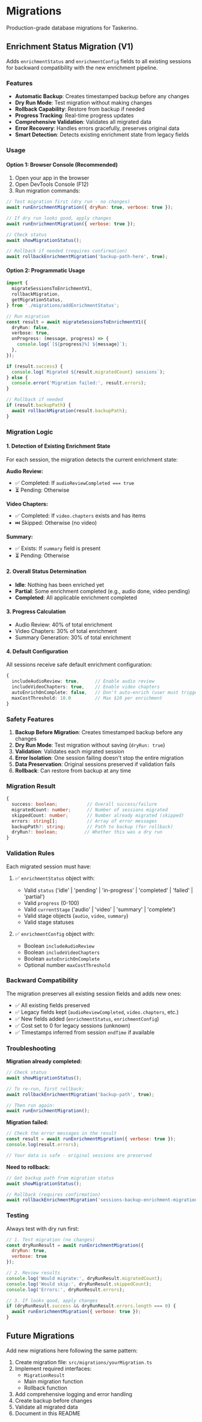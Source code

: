 # Migrations

Production-grade database migrations for Taskerino.

## Enrichment Status Migration (V1)

Adds `enrichmentStatus` and `enrichmentConfig` fields to all existing sessions for backward compatibility with the new enrichment pipeline.

### Features

- **Automatic Backup**: Creates timestamped backup before any changes
- **Dry Run Mode**: Test migration without making changes
- **Rollback Capability**: Restore from backup if needed
- **Progress Tracking**: Real-time progress updates
- **Comprehensive Validation**: Validates all migrated data
- **Error Recovery**: Handles errors gracefully, preserves original data
- **Smart Detection**: Detects existing enrichment state from legacy fields

### Usage

#### Option 1: Browser Console (Recommended)

1. Open your app in the browser
2. Open DevTools Console (F12)
3. Run migration commands:

```javascript
// Test migration first (dry run - no changes)
await runEnrichmentMigration({ dryRun: true, verbose: true });

// If dry run looks good, apply changes
await runEnrichmentMigration({ verbose: true });

// Check status
await showMigrationStatus();

// Rollback if needed (requires confirmation)
await rollbackEnrichmentMigration('backup-path-here', true);
```

#### Option 2: Programmatic Usage

```typescript
import {
  migrateSessionsToEnrichmentV1,
  rollbackMigration,
  getMigrationStatus,
} from './migrations/addEnrichmentStatus';

// Run migration
const result = await migrateSessionsToEnrichmentV1({
  dryRun: false,
  verbose: true,
  onProgress: (message, progress) => {
    console.log(`[${progress}%] ${message}`);
  },
});

if (result.success) {
  console.log(`Migrated ${result.migratedCount} sessions`);
} else {
  console.error('Migration failed:', result.errors);
}

// Rollback if needed
if (result.backupPath) {
  await rollbackMigration(result.backupPath);
}
```

### Migration Logic

#### 1. Detection of Existing Enrichment State

For each session, the migration detects the current enrichment state:

**Audio Review:**
- ✅ Completed: If `audioReviewCompleted === true`
- ⏳ Pending: Otherwise

**Video Chapters:**
- ✅ Completed: If `video.chapters` exists and has items
- ⏭️ Skipped: Otherwise (no video)

**Summary:**
- ✅ Exists: If `summary` field is present
- ⏳ Pending: Otherwise

#### 2. Overall Status Determination

- **Idle**: Nothing has been enriched yet
- **Partial**: Some enrichment completed (e.g., audio done, video pending)
- **Completed**: All applicable enrichment completed

#### 3. Progress Calculation

- Audio Review: 40% of total enrichment
- Video Chapters: 30% of total enrichment
- Summary Generation: 30% of total enrichment

#### 4. Default Configuration

All sessions receive safe default enrichment configuration:

```typescript
{
  includeAudioReview: true,      // Enable audio review
  includeVideoChapters: true,    // Enable video chapters
  autoEnrichOnComplete: false,   // Don't auto-enrich (user must trigger)
  maxCostThreshold: 10.0         // Max $10 per enrichment
}
```

### Safety Features

1. **Backup Before Migration**: Creates timestamped backup before any changes
2. **Dry Run Mode**: Test migration without saving (`dryRun: true`)
3. **Validation**: Validates each migrated session
4. **Error Isolation**: One session failing doesn't stop the entire migration
5. **Data Preservation**: Original sessions preserved if validation fails
6. **Rollback**: Can restore from backup at any time

### Migration Result

```typescript
{
  success: boolean;           // Overall success/failure
  migratedCount: number;      // Number of sessions migrated
  skippedCount: number;       // Number already migrated (skipped)
  errors: string[];           // Array of error messages
  backupPath?: string;        // Path to backup (for rollback)
  dryRun?: boolean;          // Whether this was a dry run
}
```

### Validation Rules

Each migrated session must have:

1. ✅ `enrichmentStatus` object with:
   - Valid `status` ('idle' | 'pending' | 'in-progress' | 'completed' | 'failed' | 'partial')
   - Valid `progress` (0-100)
   - Valid `currentStage` ('audio' | 'video' | 'summary' | 'complete')
   - Valid stage objects (`audio`, `video`, `summary`)
   - Valid stage statuses

2. ✅ `enrichmentConfig` object with:
   - Boolean `includeAudioReview`
   - Boolean `includeVideoChapters`
   - Boolean `autoEnrichOnComplete`
   - Optional number `maxCostThreshold`

### Backward Compatibility

The migration preserves all existing session fields and adds new ones:

- ✅ All existing fields preserved
- ✅ Legacy fields kept (`audioReviewCompleted`, `video.chapters`, etc.)
- ✅ New fields added (`enrichmentStatus`, `enrichmentConfig`)
- ✅ Cost set to 0 for legacy sessions (unknown)
- ✅ Timestamps inferred from session `endTime` if available

### Troubleshooting

**Migration already completed:**
```javascript
// Check status
await showMigrationStatus();

// To re-run, first rollback:
await rollbackEnrichmentMigration('backup-path', true);

// Then run again:
await runEnrichmentMigration();
```

**Migration failed:**
```javascript
// Check the error messages in the result
const result = await runEnrichmentMigration({ verbose: true });
console.log(result.errors);

// Your data is safe - original sessions are preserved
```

**Need to rollback:**
```javascript
// Get backup path from migration status
await showMigrationStatus();

// Rollback (requires confirmation)
await rollbackEnrichmentMigration('sessions-backup-enrichment-migration-2025-10-14T12-30-00-000Z', true);
```

### Testing

Always test with dry run first:

```javascript
// 1. Test migration (no changes)
const dryRunResult = await runEnrichmentMigration({
  dryRun: true,
  verbose: true
});

// 2. Review results
console.log('Would migrate:', dryRunResult.migratedCount);
console.log('Would skip:', dryRunResult.skippedCount);
console.log('Errors:', dryRunResult.errors);

// 3. If looks good, apply changes
if (dryRunResult.success && dryRunResult.errors.length === 0) {
  await runEnrichmentMigration({ verbose: true });
}
```

## Future Migrations

Add new migrations here following the same pattern:

1. Create migration file: `src/migrations/yourMigration.ts`
2. Implement required interfaces:
   - `MigrationResult`
   - Main migration function
   - Rollback function
3. Add comprehensive logging and error handling
4. Create backup before changes
5. Validate all migrated data
6. Document in this README
